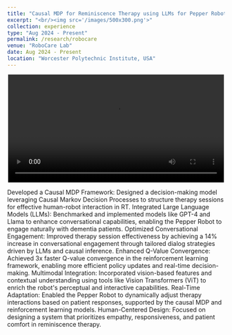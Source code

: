 ```yaml
---
title: "Causal MDP for Reminiscence Therapy using LLMs for Pepper Robot (RA-L 2024)"
excerpt: "<br/><img src='/images/500x300.png'>"
collection: experience
type: "Aug 2024 - Present"
permalink: /research/robocare
venue: "RoboCare Lab"
date: Aug 2024 - Present
location: "Worcester Polytechnic Institute, USA"
---
```



<div style="text-align: center;">
  <video controls width="500">
    <source src="/images/exp_2_0.mov" type="video/quicktime">
  </video>
</div>

Developed a Causal MDP Framework: Designed a decision-making model leveraging Causal Markov Decision Processes to structure therapy sessions for effective human-robot interaction in RT.
Integrated Large Language Models (LLMs): Benchmarked and implemented models like GPT-4 and Llama to enhance conversational capabilities, enabling the Pepper Robot to engage naturally with dementia patients.
Optimized Conversational Engagement: Improved therapy session effectiveness by achieving a 14% increase in conversational engagement through tailored dialog strategies driven by LLMs and causal inference.
Enhanced Q-Value Convergence: Achieved 3x faster Q-value convergence in the reinforcement learning framework, enabling more efficient policy updates and real-time decision-making.
Multimodal Integration: Incorporated vision-based features and contextual understanding using tools like Vision Transformers (ViT) to enrich the robot's perceptual and interactive capabilities.
Real-Time Adaptation: Enabled the Pepper Robot to dynamically adjust therapy interactions based on patient responses, supported by the causal MDP and reinforcement learning models.
Human-Centered Design: Focused on designing a system that prioritizes empathy, responsiveness, and patient comfort in reminiscence therapy.
